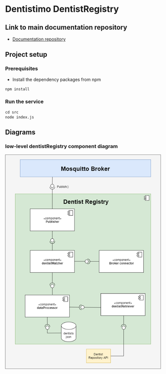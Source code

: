 # Dentistimo DentistRegistry 

## Link to main documentation repository

- [Documentation repository](https://git.chalmers.se/courses/dit355/2020/group-2/documentation)

## Project setup

### Prerequisites

- Install the dependency packages from npm
``` 
npm install
```

### Run the service
```
cd src
node index.js
```
## Diagrams

### low-level dentistRegistry component diagram
![Component Diagram](./documentation/componentDentistRegistry-1.png)


